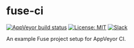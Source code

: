 # fuse-ci

[![AppVeyor build status](https://img.shields.io/appveyor/ci/mortend/fuse-ci/master.svg?logo=appveyor&logoColor=silver&style=flat-square)](https://ci.appveyor.com/project/mortend/fuse-ci/branch/master)
[![License: MIT](https://img.shields.io/github/license/mortend/fuse-ci.svg?style=flat-square)](LICENSE.txt)
[![Slack](https://img.shields.io/badge/chat-on%20slack-blue.svg?style=flat-square)](https://slackcommunity.fusetools.com/)

An example Fuse project setup for AppVeyor CI.
